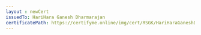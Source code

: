 ```yaml
--- 
layout : newCert 
issuedTo: HariHara Ganesh Dharmarajan
certificatePath: https://certifyme.online/img/cert/RSGK/HariHaraGaneshDharmarajan_3b9ed.png
--- 
```

